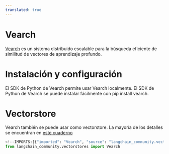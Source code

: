 ```yaml
---
translated: true
---
```


# Vearch

[Vearch](https://github.com/vearch/vearch) es un sistema distribuido escalable para la búsqueda eficiente de similitud de vectores de aprendizaje profundo.

# Instalación y configuración

El SDK de Python de Vearch permite usar Vearch localmente. El SDK de Python de Vearch se puede instalar fácilmente con pip install vearch.

# Vectorstore

Vearch también se puede usar como vectorstore. La mayoría de los detalles se encuentran en [este cuaderno](/docs/integrations/vectorstores/vearch)

```python
<!--IMPORTS:[{"imported": "Vearch", "source": "langchain_community.vectorstores", "docs": "https://api.python.langchain.com/en/latest/vectorstores/langchain_community.vectorstores.vearch.Vearch.html", "title": "Vearch"}]-->
from langchain_community.vectorstores import Vearch
```
